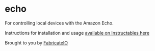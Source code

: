 # echo
For controlling local devices with the Amazon Echo.

Instructions for installation and usage [available on Instructables here]()

Brought to you by [FabricateIO](http://fabricate.io)